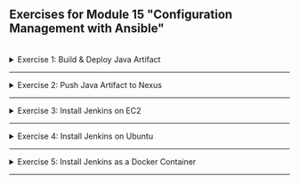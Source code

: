 ## Exercises for Module 15 "Configuration Management with Ansible"
<br />

<details>
<summary>Exercise 1: Build & Deploy Java Artifact</summary>
<br />

**Tasks:**

You want to help developers automate deploying a Java application on a remote server directly from their local environment. So you create an Ansible project that builds the java application in the Java-gradle project. Then deploys the built jar artifact to a remote Ubuntu server.

Developers will execute the Ansible script by specifying their first name as the Linux user which will start the application on a remote server. If the Linux User for that name doesn't exist yet on the remote server, Ansible playbook will create it.

Also consider that the application may already be running from the previous jar file deployment, so make sure to stop the application and remove the old jar file from the remote server first, before copying and deploying the new one, also using Ansible.

**Solution:**

**Step 1:** Create an Ubuntu server on DigitalOcean\
Login to your account on [DigitalOcean](https://cloud.digitalocean.com/login) and create a new Droplet:
- Frankfurt
- Ubuntu 22.04
- Shared CPU (Basic)
- Regular (Disk type: SSD)
- 1GB/1CPU 25GB SSD
- SSH Key (fesimba)
- Hostname 'ansible-exercise-1'

**Step 2:** Install the "acl" package\
Install the "acl" package that includes "setfacl" command on the Ubuntu machine, so that Ansible can set temporary file permissions correctly, when connecting to the server as an unprivileged user (ubuntu) and becoming another unprivileged user (my-user); see [becoming an unprivileged user](https://docs.ansible.com/ansible/latest/playbook_guide/playbooks_privilege_escalation.html#risks-of-becoming-an-unprivileged-user)

```sh
ssh root@64.226.68.131

sudo apt-get update -y
sudo apt-get install -y acl
```

**Step 3:** Create hosts file\
Create a file called `ex1-hosts` with the following content:
```conf
[web_server]
64.226.68.131 ansible_ssh_private_key_file=~/.ssh/id_ed25519 ansible_user=root
```

**Step 4:** Create playbook\
Create a file called `ex1-build-and-deploy.yaml` with the following content:

```yaml
- name: Create Linux user
  hosts: web_server
  gather_facts: True
  become: True
  tasks:
  - name: Create Linux user
    user:
      name: "{{ linux_user }}"
      group: adm

- name: Make sure Java is installed
  hosts: web_server
  become: True
  tasks:
  - name: Update apt repo cache
    apt: update_cache=yes force_apt_get=yes cache_valid_time=3600
  - name: Install java version 11
    apt: name=openjdk-11-jre-headless

- name: Build application
  hosts: localhost
  gather_facts: False
  tasks:
  - name: Build jar
    command:
      chdir: "{{ project_dir }}"
      cmd: ./gradlew clean build

- name: Stop the currently running java application and remove old jar file
  hosts: web_server
  become: True
  become_user: "{{ linux_user }}"
  tasks:
  - name: Find jar file
    find: 
      paths: /home/{{ linux_user }} 
      patterns: "*.jar"
      file_type: file
    register: find_result
  - debug: msg={{find_result}}  

  - name: Get the PID of Java running process
    ignore_errors: yes
    shell: "ps -few | grep java | awk '{print $2}'"
    register: running_java_processes
    when: find_result.files != []
  - debug: msg={{running_java_processes}}
  - name: Kill running Java process
    ignore_errors: yes
    shell: "kill {{ running_java_processes.stdout_lines[0] }}"
    when: running_java_processes.stdout_lines | length > 2
  
  - name: Remove the jar file
    shell: rm {{find_result.files[0].path}}
    when: find_result.files != []

- name: Deploy java application
  hosts: web_server
  become: True
  become_user: "{{ linux_user }}"
  tasks:
  - name: Copy jar file to remote server
    copy:
      src: "{{ project_dir }}/build/libs/{{ jar_name }}" # local machine
      dest: /home/{{ linux_user }} # remote machine
  - name: Start the application
    command: 
      chdir: /home/{{ linux_user }}
      cmd: java -jar {{ jar_name }} & 
    async: 1000 # without async and poll will hang 
    poll: 0
    register: result
  - debug: msg="{{ result }}"  
  - name: Check that application started and is running
    shell: ps aux | grep java
    register: app_status
  - debug: msg="{{ app_status.stdout_lines }}"   
```

**Step 5:** Run the playbook\
Execute the following command to run the playbook:
```sh
ansible-playbook -i ex1-hosts ex1-build-and-deploy.yaml --extra-vars "linux_user=fesi project_dir=./java-app/ jar_name=bootcamp-java-project-1.0-SNAPSHOT.jar"

# PLAY [Create Linux user] **************************************************************************************************************************
# 
# TASK [Gathering Facts] ****************************************************************************************************************************
# ok: [64.226.68.131]
# 
# TASK [Create Linux user] **************************************************************************************************************************
# changed: [64.226.68.131]
# 
# PLAY [Make sure Java is installed] ****************************************************************************************************************
# 
# TASK [Gathering Facts] ****************************************************************************************************************************
# ok: [64.226.68.131]
# 
# TASK [Update apt repo cache] **********************************************************************************************************************
# ok: [64.226.68.131]
# 
# TASK [Install java version 11] *********************************************************************************************************************
# changed: [64.226.68.131]
# 
# PLAY [Build application] **************************************************************************************************************************
# 
# TASK [Build jar] **********************************************************************************************************************************
# changed: [localhost]
# 
# PLAY [Stop the currently running java application and remove old jar file] ************************************************************************
# 
# TASK [Gathering Facts] ****************************************************************************************************************************
# [WARNING]: Module remote_tmp /home/fesi/.ansible/tmp did not exist and was created with a mode of 0700, this may cause issues when running as
# another user. To avoid this, create the remote_tmp dir with the correct permissions manually
# ok: [64.226.68.131]
# 
# TASK [Find jar file] ******************************************************************************************************************************
# ok: [64.226.68.131]
# 
# TASK [debug] **************************************************************************************************************************************
# ok: [64.226.68.131] => {
#     "msg": {
#         "changed": false,
#         "examined": 5,
#         "failed": false,
#         "files": [],
#         "matched": 0,
#         "msg": "All paths examined",
#         "skipped_paths": {}
#     }
# }
# 
# TASK [Get the PID of Java running process] ********************************************************************************************************
# skipping: [64.226.68.131]
# 
# TASK [debug] **************************************************************************************************************************************
# ok: [64.226.68.131] => {
#     "msg": {
#         "changed": false,
#         "false_condition": "find_result.files != []",
#         "skip_reason": "Conditional result was False",
#         "skipped": true
#     }
# }
# 
# TASK [Kill running Java process] ******************************************************************************************************************
# fatal: [64.226.68.131]: FAILED! => {"msg": "The conditional check 'running_java_processes.stdout_lines | length > 2' failed. The error was: error while evaluating conditional (running_java_processes.stdout_lines | length > 2): 'dict object' has no attribute 'stdout_lines'. 'dict object' has no attribute 'stdout_lines'\n\nThe error appears to be in '/Users/fsiegrist/Development/devops_bootcamp/15-Configuration-Management-With-Ansible/devops-bootcamp-15-ansible/exercises/ex1-build-and-deploy.yaml': line 48, column 5, but may\nbe elsewhere in the file depending on the exact syntax problem.\n\nThe offending line appears to be:\n\n  - debug: msg={{running_java_processes}}\n  - name: Kill running Java process\n    ^ here\n"}
# ...ignoring
# 
# TASK [Remove the jar file] ************************************************************************************************************************
# skipping: [64.226.68.131]
# 
# PLAY [Deploy java application] ********************************************************************************************************************
# 
# TASK [Gathering Facts] ****************************************************************************************************************************
# ok: [64.226.68.131]
# 
# TASK [Copy jar file to remote server] *************************************************************************************************************
# changed: [64.226.68.131]
# 
# TASK [Start the application] **********************************************************************************************************************
# changed: [64.226.68.131]
# 
# TASK [debug] **************************************************************************************************************************************
# ok: [64.226.68.131] => {
#     "msg": {
#         "ansible_job_id": "j720708936685.10900",
#         "changed": true,
#         "failed": 0,
#         "finished": 0,
#         "results_file": "/home/fesi/.ansible_async/j720708936685.10900",
#         "started": 1
#     }
# }
# 
# TASK [Check that application started and is running] **********************************************************************************************
# changed: [64.226.68.131]
# 
# TASK [debug] **************************************************************************************************************************************
# ok: [64.226.68.131] => {
#     "msg": [
#         "fesi       10909  108  5.7 2271192 57036 ?       Sl   22:23   0:01 java -jar bootcamp-java-project-1.0-SNAPSHOT.jar &",
#         "fesi       10938  0.0  0.0   2888   992 pts/1    S+   22:23   0:00 /bin/sh -c ps aux | grep java",
#         "fesi       10940  0.0  0.2   7004  2072 pts/1    S+   22:23   0:00 grep java"
#     ]
# }
# 
# PLAY RECAP ****************************************************************************************************************************************
# 64.226.68.131              : ok=14   changed=5    unreachable=0    failed=0    skipped=2    rescued=0    ignored=1   
# localhost                  : ok=1    changed=1    unreachable=0    failed=0    skipped=0    rescued=0    ignored=0 
```

</details>

******

<details>
<summary>Exercise 2: Push Java Artifact to Nexus</summary>
<br />

**Tasks:**

Developers like the convenience of running the application directly from their local dev environment. But after they test the application and see that everything works, they want to push the successful artifact to Nexus repository. So you write a play book that allows them to specify the jar file and pushes it to the team's Nexus repository. 

**Solution:**

**Prerequisites: Create a Nexus server on DigitalOcean**

**Step 1:** Create an Ubuntu server on DigitalOcean\
Login to your account on [DigitalOcean](https://cloud.digitalocean.com/login) and create a new Droplet:
- Frankfurt
- Ubuntu 22.04
- Shared CPU (Basic)
- Regular (Disk type: SSD)
- 4GB/2CPUs 80GB SSD
- SSH Key (fesimba)
- Hostname 'nexus-server'

=> Droplet IP address: 134.122.88.22

**Step 2:** Install Java and net-tools
```sh
# SSH into the server
ssh root@134.122.88.22

# install Java version 8 (needed for Nexus) and net-tools (needed for the netstat command):
apt update
apt install openjdk-8-jre-headless
apt install net-tools
```

**Step 3:** Install Nexus
```sh
# download and unpack the latest Nexus version into the /opt folder
cd /opt
wget https://download.sonatype.com/nexus/3/latest-unix.tar.gz
tar -zxvf latest-unix.tar.gz
```

**Step 4:** Create nexus user
```sh
adduser nexus

# change the privileges for the unpacked folders (nexus user needs to access both):
chown -R nexus:nexus nexus-3.59.0-01
chown -R nexus:nexus sonatype-work
```

**Step 5:** Configure Nexus to run with the nexus user we just created\
Add `run_as_user="nexus"` to the file `nexus-3.59.0-01/bin/nexus.rc` using vim.

**Step 6:** Start Nexus
```sh
# switch to the nexus user and start Nexus
su - nexus
/opt/nexus-3.59.0-01/bin/nexus start

# check the port on which Nexus is running
ps aux | grep nexus # shows the PID of the nexus process
netstat -tlnp # shows that the process with the nexus PID is listening on port 8081
```

So go to the DigitalOcean admin webpage and add a firewall rule opening the port 8081 for all IP addresses.

**Step 7:** Change the admin user's password
- Open your browser and navigate to `http://134.122.88.22:8081` to access the Nexus login page. 
- There is a predefined `admin` user. Its password is stored in `/opt/sonatype-work/nexus3/admin.password`. Log in with this password and change it. 
- Login again with the new password.

**Create and run the Ansible Playbook:**

**Step 1:** Create the Ansible Playbook\
Create a file called `ex2-push-to-nexus.yaml` with the following content:
```yaml
- name: Push to Nexus repo
  hosts: localhost
  gather_facts: False
  tasks:
  - name: Push jar artifact to Nexus repo
    # This protects password from being displayed in task output. Comment out if you want to see the output for debugging
    no_log: True
    
    uri:
      # Notes on Nexus upload artifact URL:
      # 1 - You can add group name in the url ".../com/my/group/{{ artifact_name }}..."
      # 2 - The file name (my-app-1.0-SNAPSHOT.jar) must match the url path of (.../com/my-app/1.0-SNAPSHOT/my-app-1.0-SNAPSHOT.jar), otherwise it won't work
      # 3 - You can only upload file with SNAPSHOT in the version into the maven-snapshots repo, so naming matters
      url: "{{ nexus_url }}/repository/maven-snapshots/com/my/group/{{ artifact_name }}/{{ artifact_version }}/{{ artifact_name }}-{{ artifact_version }}.jar"
      
      method: PUT
      src: "{{ jar_file_path }}"
      user: "{{ nexus_user }}"
      password: "{{ nexus_password }}"
      force_basic_auth: yes
      
      # With default "raw" body_format request form is too large, and causes 500 server error on Nexus (Form is larger than max length 200000), So we are setting it to 'json'
      body_format: json
      
      status_code:
      - 201
```

Create a file called `ex2-hosts` with the following content:
```conf
[localhost]
```

**Step 2:** Run the playbook\
Execute the following command to run the playbook:
```sh
ansible-playbook -i ex2-hosts ex2-push-to-nexus.yaml --extra-vars "nexus_url=http://134.122.88.22:8081 \
  nexus_user=admin \
  nexus_password=******* \
  repository_name=maven-snapshots \
  artifact_name=bootcamp-java-project \
  artifact_version=1.0-SNAPSHOT \
  jar_file_path=./java-app/build/libs/bootcamp-java-project-1.0-SNAPSHOT.jar"

# PLAY [Push to Nexus repo] *************************************************************************************************************************
# 
# TASK [Push jar artifact to Nexus repo] ************************************************************************************************************
# ok: [localhost]
# 
# PLAY RECAP ****************************************************************************************************************************************
# localhost                  : ok=1    changed=0    unreachable=0    failed=0    skipped=0    rescued=0    ignored=0 
```

Login to the Nexus server as admin user and browse the maven-snapshot repository to check, whether the jar has been uploaded successfully. Or open the browser and navigate to 'http://134.122.88.22:8081/service/rest/repository/browse/maven-snapshots/com/my/group/bootcamp-java-project/1.0-SNAPSHOT/'.

</details>

******

<details>
<summary>Exercise 3: Install Jenkins on EC2</summary>
<br />

**Tasks:**

Your team wants to automate creating Jenkins instances dynamically when needed. So your task is to write an Ansible code that creates a new EC2 server and installs and runs Jenkins on it. It also installs nodejs, npm and docker to be available for Jenkins builds.

Now your team can use this project to spin up a new Jenkins server with 1 Ansible command.

**Solution:**

Login to your AWS Management Console and create a key-pair called 'ec2-key-pair'. Copy the downloaded 'ec2-key-pair.pem' file to the '~/.ssh' directory.

Create a file called `ex3-provision-jenkins-ec2.yaml` with the following content:
```yaml
# Play Provision Jenkins Server
- name: Provision Jenkins server
  hosts: localhost
  gather_facts: false
  tasks:
  - name: get vpc_information
    amazon.aws.ec2_vpc_net_info:
      region: "{{ aws_region }}"
      filters:
        is-default: True
    register: vpc_info
  - debug: msg={{ vpc_info }}
  - amazon.aws.ec2_vpc_subnet_info:
      filters:
        vpc-id: "{{ vpc_info.vpcs[0].vpc_id }}"
        default-for-az: True
    register: subnet_info
  - debug: msg={{ subnet_info }}
  - name: Start an instance with a public IP address
    amazon.aws.ec2_instance:
      name: "jenkins-server"
      key_name: "{{ key_name }}"
      region: "{{ aws_region }}"
      vpc_subnet_id: "{{ subnet_info.subnets[0].id }}"
      instance_type: t2.medium
      security_group: default
      network:
        assign_public_ip: true
      image_id: "{{ ami_id }}"
      tags:
        server: Jenkins
    register: ec2_result
  # On creation, ec2_result object doesn't get public_ip attribute immediately, because the assignment takes time, so we wait and then query again
  - pause:
      seconds: 60
  - name: Get public_ip address of the ec2 instance 
    amazon.aws.ec2_instance_info:
      region: "{{ aws_region }}"
      instance_ids:
      - "{{ ec2_result.instance_ids[0] }}"
    register: ec2_result
  - name: update hosts file
    lineinfile:
      path: "ex3-hosts-jenkins-server"
      line: "{{ ec2_result.instances[0].public_ip_address }} ansible_ssh_private_key_file={{ ssh_key_path }} ansible_user={{ ssh_user }}"
      insertbefore: BOF
    register: file_result
  - debug: msg={{ file_result }}
```

Create a second file called `ex3-install-jenkins-ec2.yaml` with the following content:
```yaml
# Play Get Server Address
- name: Get server ip 
  hosts: localhost
  gather_facts: false
  tasks:
  - name: Get public_ip address of the ec2 instance 
    amazon.aws.ec2_instance_info:
      region: "{{ aws_region }}"
      filters:
        "tag:Name": "jenkins-server"
    register: ec2_info

# Play Prepare Jenkins Server - with all needed tools, Jenkins, Docker, Nodejs & npm
- name: Prepare server for Jenkins
  hosts: "{{ hostvars['localhost']['ec2_info'].instances[0].public_ip_address }}"
  become: yes
  tasks:
  - name: Install Java
    yum:
      name: java-17-amazon-corretto-devel
      update_cache: yes
      state: present
  - name: Install Jenkins Repository
    get_url:
      url: https://pkg.jenkins.io/redhat-stable/jenkins.repo
      dest: /etc/yum.repos.d/jenkins.repo
  - name: Import RPM key
    rpm_key:
      key: https://pkg.jenkins.io/redhat-stable/jenkins.io-2023.key
      state: present
  - name: Install daemonize dependency for Jenkins
    command: amazon-linux-extras install epel -y # repository that provides 'daemonize'
  - name: Install /etc/yum.repos.d/jenkins.repo
    yum:
      name: jenkins
      update_cache: yes
      state: present
  - name: Install Docker
    yum: 
      name: docker
      update_cache: yes
      state: present
  - name: Check that nvm installed
    stat:
      path: ~/.nvm
    register: stat_result
  - name: Download installer
    get_url: 
      url: https://raw.githubusercontent.com/nvm-sh/nvm/v0.34.0/install.sh
      dest: ./install.sh
    when: not stat_result.stat.exists
  - name: 
    shell: bash install.sh
    when: not stat_result.stat.exists
  - name: install node
    shell: "source /root/.nvm/nvm.sh && nvm install 8.0.0 && node --version" 
    args:
      executable: /bin/bash
    register: cmd_result
  - debug: msg={{ cmd_result }}

# Play Start Jenkins
- name: Start Jenkins
  hosts: "{{ hostvars['localhost']['ec2_info'].instances[0].public_ip_address }}"
  become: yes
  tasks:
  - name: Start Jenkins server
    service:
      name: jenkins
      state: started
  - name: Wait 10 seconds to check the Jenkins port
    pause:
      seconds: 10  
  - name: Check that application started with netstat
    command: netstat -plnt 
    register: app_status
  - debug: msg={{ app_status }} 
  - name: Print out Jenkins admin password
    slurp:
      src: /var/lib/jenkins/secrets/initialAdminPassword
    register: jenkins_pwd
    # output the passeword base64 encoded; to decode it, execute: echo '...debug-output...' | base64 -d
  - debug: msg={{ jenkins_pwd['content'] }}
```

Finally create an emtpy file called `ex3-hosts-jenkins-server`:
```sh
touch ex3-hosts-jenkins-server
```

Now run the playbook `ex3-provision-jenkins-ec2.yaml` to provision an EC2 instance:
```sh
ansible-playbook ex3-provision-jenkins-ec2.yaml --extra-vars "aws_region=eu-central-1 \
    ami_id=ami-0aa74281da945b6b5 \
    key_name=ec2-key-pair \
    ssh_key_path=~/.ssh/ec2-key-pair.pem \
    ssh_user=ec2-user" 

# [WARNING]: provided hosts list is empty, only localhost is available. Note that the implicit localhost does not match 'all'
# 
# PLAY [Provision Jenkins server] *******************************************************************************************************************
# 
# TASK [get vpc_information] ************************************************************************************************************************
# ok: [localhost]
# 
# TASK [debug] **************************************************************************************************************************************
# ok: [localhost] => {
#     "msg": {
#         "changed": false,
#         "failed": false,
#         "vpcs": [
#             {
#                 "cidr_block": "172.31.0.0/16",
#                 "cidr_block_association_set": [
#                     {
#                         "association_id": "vpc-cidr-assoc-0af7b313aeed307a7",
#                         "cidr_block": "172.31.0.0/16",
#                         "cidr_block_state": {
#                             "state": "associated"
#                         }
#                     }
#                 ],
#                 "dhcp_options_id": "dopt-07901edc546c6cacb",
#                 "enable_dns_hostnames": true,
#                 "enable_dns_support": true,
#                 "id": "vpc-04acd8f40d2f4b8e9",
#                 "instance_tenancy": "default",
#                 "is_default": true,
#                 "owner_id": "369076538622",
#                 "state": "available",
#                 "tags": {},
#                 "vpc_id": "vpc-04acd8f40d2f4b8e9"
#             }
#         ]
#     }
# }
# 
# TASK [amazon.aws.ec2_vpc_subnet_info] *************************************************************************************************************
# ok: [localhost]
# 
# TASK [debug] **************************************************************************************************************************************
# ok: [localhost] => {
#     "msg": {
#         "changed": false,
#         "failed": false,
#         "subnets": [
#             {
#                 "assign_ipv6_address_on_creation": false,
#                 "availability_zone": "eu-central-1a",
#                 "availability_zone_id": "euc1-az2",
#                 "available_ip_address_count": 4089,
#                 "cidr_block": "172.31.32.0/20",
#                 "default_for_az": true,
#                 "enable_dns64": false,
#                 "id": "subnet-05725cf7170e2d028",
#                 "ipv6_cidr_block_association_set": [],
#                 "ipv6_native": false,
#                 "map_customer_owned_ip_on_launch": false,
#                 "map_public_ip_on_launch": true,
#                 "owner_id": "369076538622",
#                 "private_dns_name_options_on_launch": {
#                     "enable_resource_name_dns_a_record": false,
#                     "enable_resource_name_dns_aaaa_record": false,
#                     "hostname_type": "ip-name"
#                 },
#                 "state": "available",
#                 "subnet_arn": "arn:aws:ec2:eu-central-1:369076538622:subnet/subnet-05725cf7170e2d028",
#                 "subnet_id": "subnet-05725cf7170e2d028",
#                 "tags": {},
#                 "vpc_id": "vpc-04acd8f40d2f4b8e9"
#             }
#         ]
#     }
# }
# 
# TASK [Start an instance with a public IP address] *************************************************************************************************
# changed: [localhost]
# 
# TASK [pause] **************************************************************************************************************************************
# Pausing for 60 seconds
# (ctrl+C then 'C' = continue early, ctrl+C then 'A' = abort)
# ok: [localhost]
# 
# TASK [Get public_ip address of the ec2 instance] **************************************************************************************************
# ok: [localhost]
# 
# TASK [update hosts file] **************************************************************************************************************************
# changed: [localhost]
# 
# TASK [debug] **************************************************************************************************************************************
# ok: [localhost] => {
#     "msg": {
#         "backup": "",
#         "changed": true,
#         "diff": [
#             {
#                 "after": "",
#                 "after_header": "ex3-hosts-jenkins-server (content)",
#                 "before": "",
#                 "before_header": "ex3-hosts-jenkins-server (content)"
#             },
#             {
#                 "after_header": "ex3-hosts-jenkins-server (file attributes)",
#                 "before_header": "ex3-hosts-jenkins-server (file attributes)"
#             }
#         ],
#         "failed": false,
#         "msg": "line added"
#     }
# }
# 
# PLAY RECAP ****************************************************************************************************************************************
# localhost                  : ok=9    changed=2    unreachable=0    failed=0    skipped=0    rescued=0    ignored=0 
```

At the end of the playbook, the IP address, key-file and ssh-user information is written to the file `ex3-hosts-jenkins-server`. Now we can execute the playbook `ex3-install-jenkins-ec2.yaml` to install Jenkins on the provisioned EC2 instance:
```sh
ansible-playbook -i ex3-hosts-jenkins-server ex3-install-jenkins-ec2.yaml --extra-vars "aws_region=eu-central-1"

# PLAY [Get server ip] ******************************************************************************************************************************
# 
# TASK [Get public_ip address of the ec2 instance] **************************************************************************************************
# ok: [localhost]
# 
# PLAY [Prepare server for Jenkins] *****************************************************************************************************************
# 
# TASK [Gathering Facts] ****************************************************************************************************************************
# [WARNING]: Platform linux on host 3.70.187.221 is using the discovered Python interpreter at /usr/bin/python3.7, but future installation of
# another Python interpreter could change the meaning of that path. See https://docs.ansible.com/ansible-
# core/2.15/reference_appendices/interpreter_discovery.html for more information.
# ok: [3.70.187.221]
# 
# TASK [Install Java] *******************************************************************************************************************************
# changed: [3.70.187.221]
# 
# TASK [Install Jenkins Repository] *****************************************************************************************************************
# changed: [3.70.187.221]
# 
# TASK [Import RPM key] *****************************************************************************************************************************
# changed: [3.70.187.221]
# 
# TASK [Install daemonize dependency for Jenkins] ***************************************************************************************************
# changed: [3.70.187.221]
# 
# TASK [Install /etc/yum.repos.d/jenkins.repo] ******************************************************************************************************
# changed: [3.70.187.221]
# 
# TASK [Install Docker] *****************************************************************************************************************************
# changed: [3.70.187.221]
# 
# TASK [Check that nvm installed] *******************************************************************************************************************
# ok: [3.70.187.221]
# 
# TASK [Download installer] *************************************************************************************************************************
# changed: [3.70.187.221]
# 
# TASK [shell] **************************************************************************************************************************************
# changed: [3.70.187.221]
# 
# TASK [install node] *******************************************************************************************************************************
# changed: [3.70.187.221]
# 
# TASK [debug] **************************************************************************************************************************************
# ok: [3.70.187.221] => {
#     "msg": {
#         "changed": true,
#         "cmd": "source /root/.nvm/nvm.sh && nvm install 8.0.0 && node --version",
#         "delta": "0:01:07.656024",
#         "end": "2023-08-30 21:36:46.868725",
#         "failed": false,
#         "msg": "",
#         "rc": 0,
#         "start": "2023-08-30 21:35:39.212701",
#         "stderr_lines": [
#             "Downloading https://nodejs.org/dist/v8.0.0/node-v8.0.0-linux-x64.tar.xz...",
#             ...
#             "Computing checksum with sha256sum",
#             "Checksums matched!"
#         ],
#         "stdout_lines": [
#             "Downloading and installing node v8.0.0...",
#             "Now using node v8.0.0 (npm v5.0.0)",
#             "Creating default alias: \u001b[0;32mdefault\u001b[0m \u001b[0;90m->\u001b[0m \u001b[0;32m8.0.0\u001b[0m (\u001b[0;90m->\u001b[0m \u001b[0;32mv8.0.0\u001b[0m)",
#             "v8.0.0"
#         ]
#     }
# }
# 
# PLAY [Start Jenkins] ******************************************************************************************************************************
# 
# TASK [Gathering Facts] ****************************************************************************************************************************
# ok: [3.70.187.221]
# 
# TASK [Start Jenkins server] ***********************************************************************************************************************
# changed: [3.70.187.221]
# 
# TASK [Wait 10 seconds to check the Jenkins port] **************************************************************************************************
# Pausing for 10 seconds
# (ctrl+C then 'C' = continue early, ctrl+C then 'A' = abort)
# ok: [3.70.187.221]
# 
# TASK [Check that application started with netstat]  ***********************************************************************************************
# changed: [3.70.187.221]
# 
# TASK [debug] **************************************************************************************************************************************
# ok: [3.70.187.221] => {
#     "msg": {
#         "changed": true,
#         "cmd": [
#             "netstat",
#             "-plnt"
#         ],
#         "delta": "0:00:00.015095",
#         "end": "2023-08-30 21:51:51.120041",
#         "failed": false,
#         "msg": "",
#         "rc": 0,
#         "start": "2023-08-30 21:51:51.104946",
#         "stderr": "",
#         "stderr_lines": [],
#         "stdout_lines": [
#             "Aktive Internetverbindungen (Nur Server)",
#             "Proto Recv-Q Send-Q Local Address           Foreign Address         State       PID/Program name    ",
#             "tcp        0      0 0.0.0.0:111             0.0.0.0:*               LISTEN      2704/rpcbind        ",
#             "tcp        0      0 0.0.0.0:22              0.0.0.0:*               LISTEN      3292/sshd           ",
#             "tcp        0      0 127.0.0.1:25            0.0.0.0:*               LISTEN      3150/master         ",
#             "tcp6       0      0 :::111                  :::*                    LISTEN      2704/rpcbind        ",
#             "tcp6       0      0 :::8080                 :::*                    LISTEN      16249/java          ",
#             "tcp6       0      0 :::22                   :::*                    LISTEN      3292/sshd           "
#         ]
#     }
# }
# 
# TASK [Print out Jenkins admin password] ***********************************************************************************************************
# ok: [3.70.187.221]
# 
# TASK [debug] **************************************************************************************************************************************
# ok: [3.70.187.221] => {
#     "msg": "MWQzNmIxMzg0MmIzNDc0ZGI0Njc4ODQ4OWQwZWJmYTYK"
# }
# 
# PLAY RECAP ****************************************************************************************************************************************
# 3.70.187.221               : ok=17   changed=4    unreachable=0    failed=0    skipped=2    rescued=0    ignored=0   
# localhost                  : ok=1    changed=0    unreachable=0    failed=0    skipped=0    rescued=0    ignored=0   
```

The debug output at the end displays the initial Jenkins admin password base64 encoded. To decode it, execute the following command:
```sh
echo 'MWQzNmIxMzg0MmIzNDc0ZGI0Njc4ODQ4OWQwZWJmYTYK' | base64 -d
# 1d36b13842b3474db46788489d0ebfa6
```

Login to the AWS Management Console and add an inbound rule to the default security group of the VPC the EC2 instance is running in, that allows access to port 8080 from all IP addresses. Then open the browser and navigate to 'http://3.70.187.221:8080'. Enter the decoded password ('1d36b13842b3474db46788489d0ebfa6').

</details>

******

<details>
<summary>Exercise 4: Install Jenkins on Ubuntu</summary>
<br />

**Tasks:**

Your company has infrastructure on multiple platforms. So in addition to creating the Jenkins instance dynamically on an EC2 server, you want to support creating it on an Ubuntu server too. Your task it to re-write your playbook (using include_tasks or conditionals) to support both flavors of the OS.

**Solution:**



</details>

******

<details>
<summary>Exercise 5: Install Jenkins as a Docker Container</summary>
<br />

**Tasks:**

In addition to having different OS flavors as an option, your team also wants to be able to run Jenkins as a docker container. So you write another playbook that starts Jenkins as a Docker container with volumes for Jenkins home and Docker itself, because you want to be able to execute Docker commands inside Jenkins.

Here is a reference of a full docker command for starting Jenkins container, which you should map to Ansible playbook:

```sh
docker run --name jenkins -p 8080:8080 -p 50000:50000 -d \
-v /var/run/docker.sock:/var/run/docker.sock \
-v /usr/local/bin/docker:/usr/bin/docker \
-v jenkins_home:/var/jenkins_home \
jenkins/jenkins:lts
```

Your team is happy, because they can now use Ansible to quickly spin up a Jenkins server for different needs. 

**Solution:**



</details>

******
